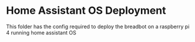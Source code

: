 # Home Assistant OS Deployment

This folder has the config required to deploy the breadbot on a raspberry pi 4 running home assistant OS